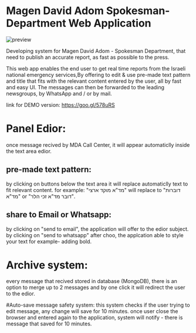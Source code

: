 # Magen David Adom Spokesman-Department Web Application
![preview](https://maorbachar.github.io/Magen-David-Adom-Spokesman-Department-Web-Application/images/preview.png)

Developing system for Magen David Adom - Spokesman Department,
that need to publish an accurate report, as fast as possible to the press.

This web app enables the end user to get real time reports from the Israeli national emergency services,By offering to edit & use pre-made text pattern and title that fits with the relevant content entered by the user, all by fast and easy UI.
The messages can then be forwarded to the leading newsgroups, by WhatsApp and / or by mail.

link for DEMO version:
https://goo.gl/578uRS

# Panel Edior:
once message recived by MDA Call Center, it will appear automaticlly inside the text area edior.

## pre-made text pattern:
by clicking on buttons below the text area it will replace automaticlly text to fit relevant content.
for example: "מד"א מוקד ארצי" will replace to "דוברות מד"א" or "דובר מד"א זכי הלר".

## share to Email or Whatsapp:
by clicking on "send to email", the application will offer to the edior subject.
by clicking on "send to whatsapp" after choo, the applcation able to style your text for example- adding bold.

# Archive system:
every message that recived stored in database (MongoDB), there is an option to merge up to 2 messages and by one click it will redirect the user to the edior.

#Auto-save message safety system:
this system checks if the user trying to edit message, any change will save for 10 minutes.
once user close the browser and entered again to the application, system will notify - there is message that saved for 10 minutes.
